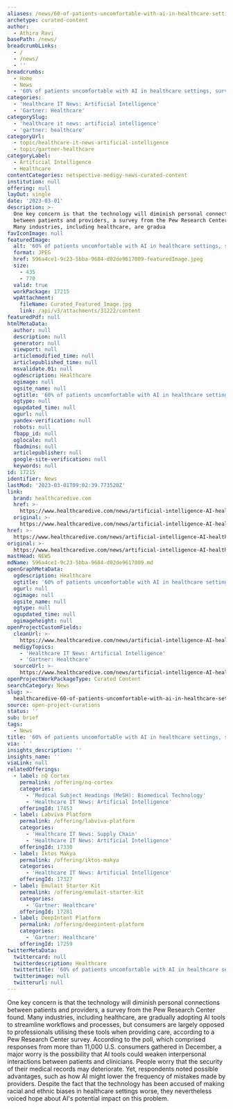 ```yaml
---
aliases: /news/60-of-patients-uncomfortable-with-ai-in-healthcare-settings-survey-finds
archetype: curated-content
author:
  - Athira Ravi
basePath: /news/
breadcrumbLinks:
  - /
  - /news/
  - ''
breadcrumbs:
  - Home
  - News
  - '60% of patients uncomfortable with AI in healthcare settings, survey finds'
categories:
  - 'Healthcare IT News: Artificial Intelligence'
  - 'Gartner: Healthcare'
categorySlug:
  - 'healthcare it news: artificial intelligence'
  - 'gartner: healthcare'
categoryUrl:
  - topic/healthcare-it-news-artificial-intelligence
  - topic/gartner-healthcare
categoryLabel:
  - Artificial Intelligence
  - Healthcare
contentCategories: netspective-medigy-news-curated-content
institution: null
offering: null
layOut: single
date: '2023-03-01'
description: >-
  One key concern is that the technology will diminish personal connections
  between patients and providers, a survey from the Pew Research Center found.
  Many industries, including healthcare, are gradua
favIconImage: null
featuredImage:
  alt: '60% of patients uncomfortable with AI in healthcare settings, survey finds'
  format: JPEG
  href: 596a4ce1-9c23-5bba-9684-d02de9617009-featuredImage.jpeg
  size:
    - 435
    - 770
  valid: true
  workPackage: 17215
  wpAttachment:
    fileName: Curated_Featured_Image.jpg
    link: /api/v3/attachments/31222/content
featuredPdf: null
htmlMetaData:
  author: null
  description: null
  generator: null
  viewport: null
  articlemodified_time: null
  articlepublished_time: null
  msvalidate.01: null
  ogdescription: Healthcare
  ogimage: null
  ogsite_name: null
  ogtitle: '60% of patients uncomfortable with AI in healthcare settings, survey finds'
  ogtype: null
  ogupdated_time: null
  ogurl: null
  yandex-verification: null
  robots: null
  fbapp_id: null
  oglocale: null
  fbadmins: null
  articlepublisher: null
  google-site-verification: null
  keywords: null
id: 17215
identifier: News
lastMod: '2023-03-01T09:02:39.773520Z'
link:
  brand: healthcaredive.com
  href: >-
    https://www.healthcaredive.com/news/artificial-intelligence-AI-healthcare-patients-uncomfortable-Pew-research-center/643429/
  original: >-
    https://www.healthcaredive.com/news/artificial-intelligence-AI-healthcare-patients-uncomfortable-Pew-research-center/643429/
href: >-
  https://www.healthcaredive.com/news/artificial-intelligence-AI-healthcare-patients-uncomfortable-Pew-research-center/643429/
original: >-
  https://www.healthcaredive.com/news/artificial-intelligence-AI-healthcare-patients-uncomfortable-Pew-research-center/643429/
mastHead: NEWS
mdName: 596a4ce1-9c23-5bba-9684-d02de9617009.md
openGraphMetaData:
  ogdescription: Healthcare
  ogtitle: '60% of patients uncomfortable with AI in healthcare settings, survey finds'
  ogurl: null
  ogimage: null
  ogsite_name: null
  ogtype: null
  ogupdated_time: null
  ogimageheight: null
openProjectCustomFields:
  cleanUrl: >-
    https://www.healthcaredive.com/news/artificial-intelligence-AI-healthcare-patients-uncomfortable-Pew-research-center/643429/
  medigyTopics:
    - 'Healthcare IT News: Artificial Intelligence'
    - 'Gartner: Healthcare'
  sourceUrl: >-
    https://www.healthcaredive.com/news/artificial-intelligence-AI-healthcare-patients-uncomfortable-Pew-research-center/643429/
openProjectWorkPackageType: Curated Content
searchCategory: News
slug: >-
  healthcaredive-60-of-patients-uncomfortable-with-ai-in-healthcare-settings-survey-finds
source: open-project-curations
status: ''
sub: brief
tags:
  - News
title: '60% of patients uncomfortable with AI in healthcare settings, survey finds'
via: ' '
insights_description: ''
insights_name: ''
viaLink: null
relatedOfferings:
  - label: nQ Cortex
    permalink: /offering/nq-cortex
    categories:
      - 'Medical Subject Headings (MeSH): Biomedical Technology'
      - 'Healthcare IT News: Artificial Intelligence'
    offeringId: 17453
  - label: Labviva Platform
    permalink: /offering/labviva-platform
    categories:
      - 'Healthcare IT News: Supply Chain'
      - 'Healthcare IT News: Artificial Intelligence'
    offeringId: 17330
  - label: Iktos Makya
    permalink: /offering/iktos-makya
    categories:
      - 'Healthcare IT News: Artificial Intelligence'
    offeringId: 17327
  - label: Emulait Starter Kit
    permalink: /offering/emulait-starter-kit
    categories:
      - 'Gartner: Healthcare'
    offeringId: 17281
  - label: DeepIntent Platform
    permalink: /offering/deepintent-platform
    categories:
      - 'Gartner: Healthcare'
    offeringId: 17259
twitterMetaData:
  twittercard: null
  twitterdescription: Healthcare
  twittertitle: '60% of patients uncomfortable with AI in healthcare settings, survey finds'
  twitterimage: null
  twitterurl: null
---
```

<p>One key concern is that the technology will diminish personal connections between patients and providers, a survey from the Pew Research Center found. Many industries, including healthcare, are gradually adopting AI tools to streamline workflows and processes, but consumers are largely opposed to professionals utilising these tools when providing care, according to a Pew Research Center survey. According to the poll, which comprised responses from more than 11,000 U.S. consumers gathered in December, a major worry is the possibility that AI tools could weaken interpersonal interactions between patients and clinicians. People worry that the security of their medical records may deteriorate. Yet, respondents noted possible advantages, such as how AI might lower the frequency of mistakes made by providers. Despite the fact that the technology has been accused of making racial and ethnic biases in healthcare settings worse, they nevertheless voiced hope about AI's potential impact on this problem.</p>